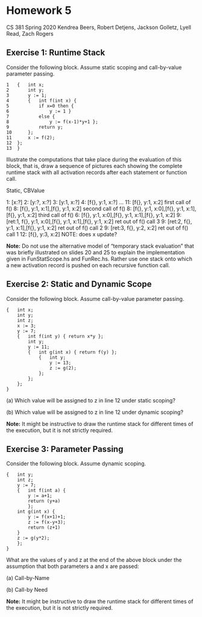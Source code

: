 # Homework 5

CS 381 Spring 2020
Kendrea Beers, Robert Detjens, Jackson Golletz, Lyell Read, Zach Rogers

## Exercise 1: Runtime Stack

Consider the following block. Assume static scoping and call-by-value parameter passing.

```
1	{ 	int x;
2		int y;
3		y := 1;
4		{ 	int f(int x) {
5			if x=0 then {
6				y := 1 }
7			else {
8				y := f(x-1)*y+1 };
9			return y;
10		};
11		x := f(2);
12	};
13	}
```

Illustrate the computations that take place during the evaluation of this block, that is, draw a sequence of pictures each showing the complete runtime stack with all activation records after each statement or function call.

Static, CBValue

1: 	[x:?]
2: 	[y:?, x:?]
3: 	[y:1, x:?]
4: 	[f{}, y:1, x:?]
...	
11: [f{}, y:1, x:2] 										first call of f()
8: 	[f{}, y:1, x:1],[f{}, y:1, x:2] 						second call of f()
8:  [f{}, y:1, x:0],[f{}, y:1, x:1],[f{}, y:1, x:2]			third call of f()
6: 	[f{}, y:1, x:0],[f{}, y:1, x:1],[f{}, y:1, x:2]
9: 	[ret:1, f{}, y:1, x:0],[f{}, y:1, x:1],[f{}, y:1, x:2]	ret out of f() call 3
9: 	[ret:2, f{}, y:1, x:1],[f{}, y:1, x:2]					ret out of f() call 2
9: 	[ret:3, f{}, y:2, x:2]									ret out of f() call 1
12: [f{}, y:3, x:2]											NOTE: does x update?

**Note:** Do not use the alternative model of “temporary stack evaluation” that was briefly illustrated on slides 20 and 25 to explain the implementation given in FunStatScope.hs and FunRec.hs. Rather use one stack onto which a new activation record is pushed on each recursive function call.

## Exercise 2: Static and Dynamic Scope

Consider the following block. Assume call-by-value parameter passing.

```
{ 	int x;
	int y;
	int z;
	x := 3;
	y := 7;
	{ 	int f(int y) { return x*y };
		int y;
		y := 11;
		{ 	int g(int x) { return f(y) };
			{ 	int y;
				y := 13;
				z := g(2);
			};
		};
	};
}
```

(a) Which value will be assigned to z in line 12 under static scoping?

>

(b) Which value will be assigned to z in line 12 under dynamic scoping?

> 

**Note:** It might be instructive to draw the runtime stack for different times of the execution, but it is not strictly required.

## Exercise 3: Parameter Passing

Consider the following block. Assume dynamic scoping.

```
{ 	int y;
	int z;
	y := 7;
	{ 	int f(int a) {
		y := a+1;
		return (y+a)
		};
	int g(int x) {
		y := f(x+1)+1;
		z := f(x-y+3);
		return (z+1)
	}
	z := g(y*2);
	};
}
```

What are the values of y and z at the end of the above block under the assumption that both parameters a and x are passed:

(a) Call-by-Name

> 

(b) Call-by Need

> 

**Note:** It might be instructive to draw the runtime stack for different times of the execution, but it is not strictly required.